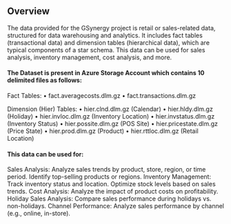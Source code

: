## Overview
  The data provided for the GSynergy project is retail or sales-related data, structured for data warehousing and analytics.
  It includes fact tables (transactional data) and dimension tables (hierarchical data), which are typical components of a star schema.
  This data can be used for sales analysis, inventory management, cost analysis, and more.


#### The Dataset is present in Azure Storage Account which contains 10 delimited files as follows:
  Fact Tables:
  	•	fact.averagecosts.dlm.gz 
    •	fact.transactions.dlm.gz
  
  Dimension (Hier) Tables:
  	•	hier.clnd.dlm.gz (Calendar)
  	•	hier.hldy.dlm.gz (Holiday)
  	•	hier.invloc.dlm.gz (Inventory Location)
  	•	hier.invstatus.dlm.gz (Inventory Status)
  	•	hier.possite.dlm.gz (POS Site)
  	•	hier.pricestate.dlm.gz (Price State)
  	•	hier.prod.dlm.gz (Product)
  	•	hier.rttloc.dlm.gz (Retail Location)


#### This data can be used for:
  Sales Analysis:
  Analyze sales trends by product, store, region, or time period.
  Identify top-selling products or regions.
  Inventory Management:
  Track inventory status and location.
  Optimize stock levels based on sales trends.
  Cost Analysis:
  Analyze the impact of product costs on profitability.
  Holiday Sales Analysis:
  Compare sales performance during holidays vs. non-holidays.
  Channel Performance:
  Analyze sales performance by channel (e.g., online, in-store).
